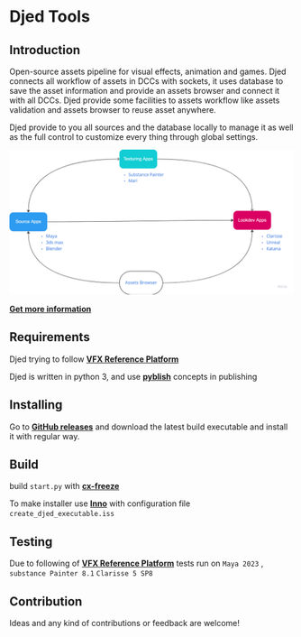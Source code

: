 
Djed Tools
====


Introduction
------------

Open-source assets pipeline for visual effects, animation and games. Djed connects all workflow of assets in DCCs with
sockets, it uses database to save the asset information and provide an assets browser and connect it with all DCCs.
Djed provide some facilities to assets workflow like assets validation and assets browser to reuse asset anywhere.

Djed provide to you all sources and the database locally to manage it as well as the full control to customize every
thing through global settings.

![main_diagram](docs/screenshots/main_diagram.png)

[**Get more information**](docs/basic_doc.md)

Requirements
------------

Djed trying to follow [**VFX Reference Platform**](https://vfxplatform.com/)

Djed is written in python 3, and use [**pyblish**](https://github.com/Michaelredaa/Djed/releases) concepts in publishing


Installing
------------
Go to [**GitHub releases**](https://github.com/Michaelredaa/Djed/releases)  and download the latest build executable and
install it with regular way.


Build
------------
build `start.py` with [**cx-freeze**](https://cx-freeze.readthedocs.io/en/latest/index.html)

To make installer use [**Inno**](https://jrsoftware.org/) with configuration file `create_djed_executable.iss`


Testing
------------
Due to following of [**VFX Reference Platform**](https://vfxplatform.com/) tests run on `Maya 2023`
, `substance Painter 8.1` `Clarisse 5 SP8`


Contribution
------------
Ideas and any kind of contributions or feedback are welcome!